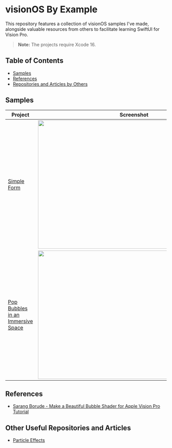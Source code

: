 
# visionOS By Example

This repository features a collection of visionOS samples I've made, alongside valuable resources from others to facilitate learning SwiftUI for Vision Pro.

> **Note:** The projects require Xcode 16.

## Table of Contents
- [Samples](samples)
- [References](#references)
- [Repositories and Articles by Others](#repositories-and-articles-by-others)

## Samples

| Project                                                         | Screenshot                                                                                             |
|-----------------------------------------------------------------|-------------------------------------------------------------------------------------------------------|
| [Simple Form](https://github.com/silvinaroldan/BirthDateForm/tree/main) | <img src="https://github.com/user-attachments/assets/c42f5f00-602b-45a5-b44c-7892741d616f" width="600" height="400">              |
| [Pop Bubbles in an Immersive Space](https://github.com/silvinaroldan/Bubbles/tree/main) | <img src="https://github.com/user-attachments/assets/1e7301a8-dc53-4e46-b3a9-330c6f1d79ee" width="600" height="400"> |

## References
- [Sarang Borude - Make a Beautiful Bubble Shader for Apple Vision Pro Tutorial](https://www.youtube.com/watch?v=zk1u4nguamY)

## Other Useful Repositories and Articles
- [Particle Effects](https://getstream.io/blog/visionos-particle-effects/)

